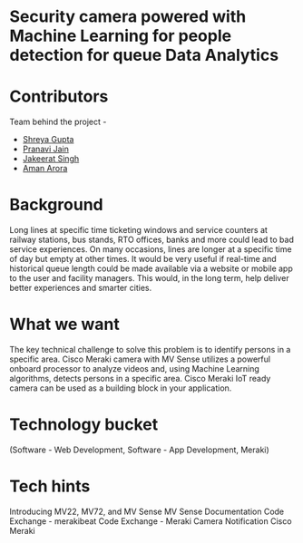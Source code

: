 # Security camera powered with Machine Learning for people detection for queue Data Analytics

# Contributors
Team behind the project -
- [Shreya Gupta](http://github.com/shreyagupta30)
- [Pranavi Jain](https://github.com/pranavi18j)
- [Jakeerat Singh](http://github.com/jaskeerat789)
- [Aman Arora](https://github.com/amanarora9848)

# Background
Long lines at specific time ticketing windows and service counters at railway stations, bus stands, RTO offices, banks and more could lead to bad service experiences. On many occasions, lines are longer at a specific time of day but empty at other times. It would be very useful if real-time and historical queue length could be made available via a website or mobile app to the user and facility managers. This would, in the long term, help deliver better experiences and smarter cities.

# What we want
The key technical challenge to solve this problem is to identify persons in a specific area. Cisco Meraki camera with MV Sense utilizes a powerful onboard processor to analyze videos and, using Machine Learning algorithms, detects persons in a specific area. Cisco Meraki IoT ready camera can be used as a building block in your application.

# Technology bucket
(Software - Web Development, Software - App Development, Meraki)

# Tech hints
Introducing MV22, MV72, and MV Sense
MV Sense Documentation
Code Exchange - merakibeat
Code Exchange - Meraki Camera Notification
Cisco Meraki
